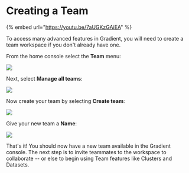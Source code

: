 # Creating a Team

{% embed url="https://youtu.be/7aUGKzGAiEA" %}

To access many advanced features in Gradient, you will need to create a team workspace if you don't already have one.

From the home console select the **Team** menu:

![](https://blog.paperspace.com/content/images/2020/12/Screen-Shot-2020-12-03-at-9.31.18-PM.png)



Next, select **Manage all teams**:

![](https://blog.paperspace.com/content/images/2020/12/Screen-Shot-2020-12-03-at-9.31.25-PM.png)



Now create your team by selecting **Create team**:

![](https://blog.paperspace.com/content/images/2020/12/Screen-Shot-2020-12-03-at-9.31.32-PM.png)



Give your new team a **Name**:

![](https://blog.paperspace.com/content/images/2020/12/Screen-Shot-2020-12-03-at-9.38.22-PM.png)



That's it! You should now have a new team available in the Gradient console. The next step is to invite teammates to the workspace to collaborate -- or else to begin using Team features like Clusters and Datasets.

